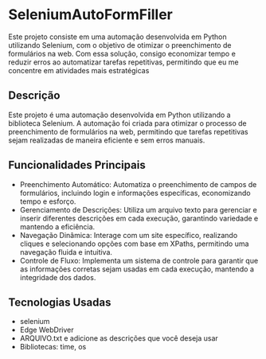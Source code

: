 # SeleniumAutoFormFiller
Este projeto consiste em uma automação desenvolvida em Python utilizando Selenium, com o objetivo de otimizar o preenchimento de formulários na web. Com essa solução, consigo economizar tempo e reduzir erros ao automatizar tarefas repetitivas, permitindo que eu me concentre em atividades mais estratégicas

## Descrição
Este projeto é uma automação desenvolvida em Python utilizando a biblioteca Selenium. A automação foi criada para otimizar o processo de preenchimento de formulários na web, permitindo que tarefas repetitivas sejam realizadas de maneira eficiente e sem erros manuais.

## Funcionalidades Principais
- Preenchimento Automático: Automatiza o preenchimento de campos de formulários, incluindo login e informações específicas, economizando tempo e esforço.
- Gerenciamento de Descrições: Utiliza um arquivo texto para gerenciar e inserir diferentes descrições em cada execução, garantindo variedade e mantendo a eficiência.
- Navegação Dinâmica: Interage com um site específico, realizando cliques e selecionando opções com base em XPaths, permitindo uma navegação fluida e intuitiva.
- Controle de Fluxo: Implementa um sistema de controle para garantir que as informações corretas sejam usadas em cada execução, mantendo a integridade dos dados.

## Tecnologias Usadas
  - selenium
  - Edge WebDriver
  - ARQUIVO.txt e adicione as descrições que você deseja usar
  - Bibliotecas: time, os
